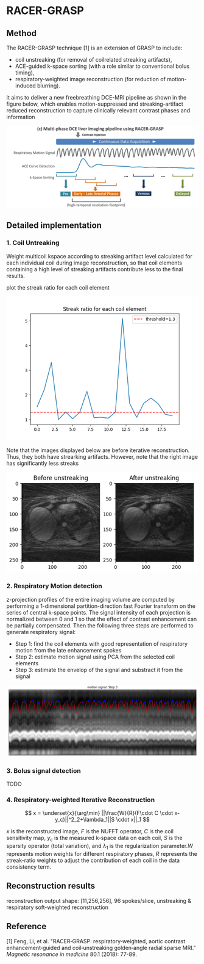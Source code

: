 # RACER-GRASP

## Method

The RACER-GRASP technique [1] is an extension of GRASP to include:

- coil unstreaking (for removal of coilrelated streaking artifacts),
- ACE-guided k-space sorting (with a role similar to conventional bolus timing),
- respiratory-weighted image reconstruction (for reduction of motion-induced blurring).

It aims to deliver a new freebreathing DCE-MRI pipeline as shown in the figure below, which enables motion-suppressed and streaking-artifact reduced reconstruction to capture clinically relevant contrast phases and information

![image.png](assets/image.png)

## Detailed implementation

### 1. Coil Untreaking

Weight multicoil kspace according to streaking artifact level calculated for each individual coil during image reconstruction, so that coil elements containing a high level of streaking artifacts contribute less to the final results.

plot the streak ratio for each coil element

![streak_ratio.png](assets/streak_ratio.png)

Note that the images displayed below are before iterative reconstruction. Thus, they both have strearking artifacts. However, note that the right image has significantly less streaks

![image.png](assets/unstreaking.png)

### 2. Respiratory Motion detection

z-projection profiles of the entire imaging volume are computed by performing a 1-dimensional partition-direction fast Fourier transform on the series of central k-space points. The signal intensity of each projection is normalized between 0 and 1 so that the effect of contrast enhancement can be partially compensated. Then the following three steps are performed to generate respiratory signal:

- Step 1: find the coil elements with good representation of respiratory motion from the late enhancement spokes
- Step 2: estimate motion signal using PCA from the selected coil elements
- Step 3: estimate the envelop of the signal and substract it from the signal

![image.png](assets/motion_signal_step3.png)

### 3. Bolus signal detection

TODO

### 4. Respiratory-weighted Iterative Reconstruction

$$
x = \underset{x}{\arg\min} ||\frac{W}{R}(F\cdot C \cdot x-y_c)||^2_2+\lambda_1||S \cdot x||_1
$$

$x$ is the reconstructed image, $F$ is the NUFFT operator, $C$ is the coil sensitivity map, $y_c$ is the measured k-space data on each coil, $S$ is the sparsity operator (total variation), and $\lambda_1$ is the regularization parameter.$W$ represents motion weights for different respiratory phases, $R$ represents the streak-ratio weights to adjust the contribution of each coil in the data consistency term.

## Reconstruction results

reconstruction output shape: [11,256,256], 96 spokes/slice, unstreaking & respiratory soft-weighted reconstruction


## Reference

[1] Feng, Li, et al. "RACER‐GRASP: respiratory‐weighted, aortic contrast enhancement‐guided and coil‐unstreaking golden‐angle radial sparse MRI." *Magnetic resonance in medicine* 80.1 (2018): 77-89.
